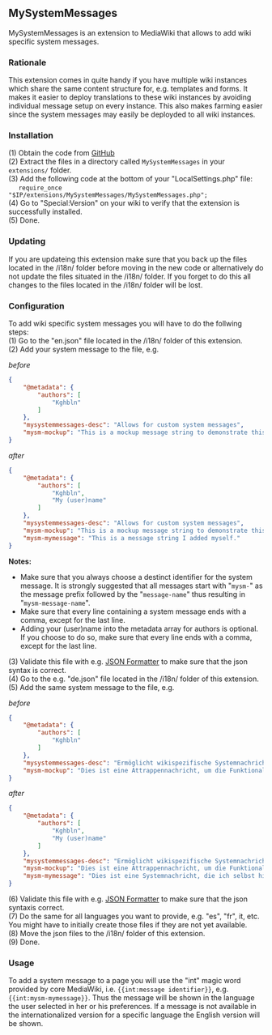 ## MySystemMessages
MySystemMessages is an extension to MediaWiki that allows to add wiki specific system messages.


### Rationale
This extension comes in quite handy if you have multiple wiki instances which share the same content structure for, e.g. templates and forms. It makes it easier to deploy translations to these wiki instances by avoiding individual message setup on every instance. This also makes farming easier since the system messages may easily be deployded to all wiki instances.


### Installation
(1) Obtain the code from [GitHub](https://github.com/kghbln/MySystemMessages)  
(2) Extract the files in a directory called ``MySystemMessages`` in your ``extensions/`` folder.  
(3) Add the following code at the bottom of your "LocalSettings.php" file:  
&nbsp;&nbsp;&nbsp;&nbsp;&nbsp;``require_once "$IP/extensions/MySystemMessages/MySystemMessages.php";``  
(4) Go to "Special:Version" on your wiki to verify that the extension is successfully installed.  
(5) Done.


### Updating
If you are updateing this extension make sure that you back up the files located in the /i18n/ folder before moving in the new code or alternatively do not update the files situated in the /i18n/ folder. If you forget to do this all changes to the files located in the /i18n/ folder will be lost.


### Configuration
To add wiki specific system messages you will have to do the follwing steps:  
(1) Go to the "en.json" file located in the /i18n/ folder of this extension.  
(2) Add your system message to the file, e.g.

*before*
``` json
{
	"@metadata": {
		"authors": [
			"Kghbln"
		]
	},
	"mysystemmessages-desc": "Allows for custom system messages",
	"mysm-mockup": "This is a mockup message string to demonstrate this extension's functionality."
}
```
*after*
``` json
{
	"@metadata": {
		"authors": [
			"Kghbln",
			"My (user)name"
		]
	},
	"mysystemmessages-desc": "Allows for custom system messages",
	"mysm-mockup": "This is a mockup message string to demonstrate this extension's functionality.",
	"mysm-mymessage": "This is a message string I added myself."
}
```
**Notes:**
- Make sure that you always choose a destinct identifier for the system message. It is strongly suggested that all messages start with "``mysm-``" as the message prefix followed by the "``message-name``" thus resulting in "``mysm-message-name``".
- Make sure that every line containing a system message ends with a comma, except for the last line.
- Adding your (user)name into the metadata array for authors is optional. If you choose to do so, make sure that every line ends with a comma, except for the last line.

(3) Validate this file with e.g. [JSON Formatter](http://jsonformatter.curiousconcept.com/) to make sure that the json syntax is correct.  
(4) Go to the e.g. "de.json" file located in the /i18n/ folder of this extension.  
(5) Add the same system message to the file, e.g.  

*before*
``` json
{
	"@metadata": {
		"authors": [
			"Kghbln"
		]
	},
	"mysystemmessages-desc": "Ermöglicht wikispezifische Systemnachrichten",
	"mysm-mockup": "Dies ist eine Attrappennachricht, um die Funktionalität dieser Erweiterung darstellen zu können."
}
```
*after*
``` json
{
	"@metadata": {
		"authors": [
			"Kghbln",
			"My (user)name"
		]
	},
	"mysystemmessages-desc": "Ermöglicht wikispezifische Systemnachrichten",
	"mysm-mockup": "Dies ist eine Attrappennachricht, um die Funktionalität dieser Erweiterung darstellen zu können.",
	"mysm-mymessage": "Dies ist eine Systemnachricht, die ich selbst hinzugefügt habe."
}
```
(6) Validate this file with e.g. [JSON Formatter](http://jsonformatter.curiousconcept.com/) to make sure that the json syntaxis correct.  
(7) Do the same for all languages you want to provide, e.g. "es", "fr", it, etc. You might have to initially create those files if they are not yet available.  
(8) Move the json files to the /i18n/ folder of this extension.  
(9) Done.


### Usage

To add a system message to a page you will use the "int" magic word provided by core MediaWiki, i.e. ``{{int:message identifier}}``, e.g. ``{{int:mysm-mymessage}}``. Thus the message will be shown in the language the user selected in her or his preferences. If a message is not available in the internationalized version for a specific language the English version will be shown.

